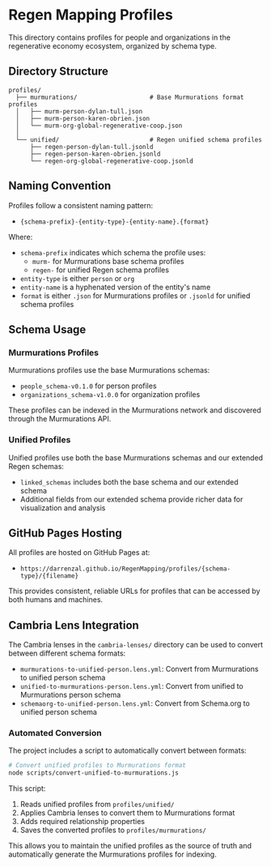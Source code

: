 # Regen Mapping Profiles

This directory contains profiles for people and organizations in the regenerative economy ecosystem, organized by schema type.

## Directory Structure

```
profiles/
  ├── murmurations/                    # Base Murmurations format profiles
  │   ├── murm-person-dylan-tull.json
  │   ├── murm-person-karen-obrien.json
  │   └── murm-org-global-regenerative-coop.json
  │
  └── unified/                         # Regen unified schema profiles
      ├── regen-person-dylan-tull.jsonld
      ├── regen-person-karen-obrien.jsonld
      └── regen-org-global-regenerative-coop.jsonld
```

## Naming Convention

Profiles follow a consistent naming pattern:

- `{schema-prefix}-{entity-type}-{entity-name}.{format}`

Where:
- `schema-prefix` indicates which schema the profile uses:
  - `murm-` for Murmurations base schema profiles
  - `regen-` for unified Regen schema profiles
- `entity-type` is either `person` or `org`
- `entity-name` is a hyphenated version of the entity's name
- `format` is either `.json` for Murmurations profiles or `.jsonld` for unified schema profiles

## Schema Usage

### Murmurations Profiles

Murmurations profiles use the base Murmurations schemas:
- `people_schema-v0.1.0` for person profiles
- `organizations_schema-v1.0.0` for organization profiles

These profiles can be indexed in the Murmurations network and discovered through the Murmurations API.

### Unified Profiles

Unified profiles use both the base Murmurations schemas and our extended Regen schemas:
- `linked_schemas` includes both the base schema and our extended schema
- Additional fields from our extended schema provide richer data for visualization and analysis

## GitHub Pages Hosting

All profiles are hosted on GitHub Pages at:
- `https://darrenzal.github.io/RegenMapping/profiles/{schema-type}/{filename}`

This provides consistent, reliable URLs for profiles that can be accessed by both humans and machines.

## Cambria Lens Integration

The Cambria lenses in the `cambria-lenses/` directory can be used to convert between different schema formats:
- `murmurations-to-unified-person.lens.yml`: Convert from Murmurations to unified person schema
- `unified-to-murmurations-person.lens.yml`: Convert from unified to Murmurations person schema
- `schemaorg-to-unified-person.lens.yml`: Convert from Schema.org to unified person schema

### Automated Conversion

The project includes a script to automatically convert between formats:

```bash
# Convert unified profiles to Murmurations format
node scripts/convert-unified-to-murmurations.js
```

This script:
1. Reads unified profiles from `profiles/unified/`
2. Applies Cambria lenses to convert them to Murmurations format
3. Adds required relationship properties
4. Saves the converted profiles to `profiles/murmurations/`

This allows you to maintain the unified profiles as the source of truth and automatically generate the Murmurations profiles for indexing.
